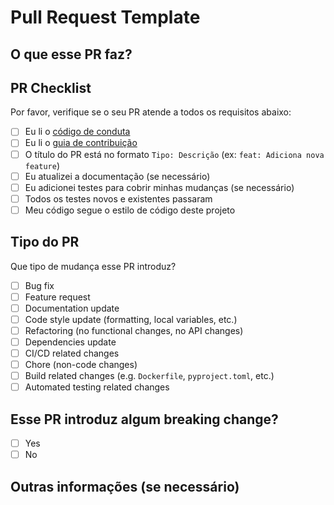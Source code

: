 # Pull Request Template

## O que esse PR faz?

## PR Checklist

Por favor, verifique se o seu PR atende a todos os requisitos abaixo:

- [ ] Eu li o [código de conduta](CODE_OF_CONDUCT.md)
- [ ] Eu li o [guia de contribuição](CONTRIBUTING.md)
- [ ] O título do PR está no formato `Tipo: Descrição` (ex: `feat: Adiciona nova feature`)
- [ ] Eu atualizei a documentação (se necessário)
- [ ] Eu adicionei testes para cobrir minhas mudanças (se necessário)
- [ ] Todos os testes novos e existentes passaram
- [ ] Meu código segue o estilo de código deste projeto

## Tipo do PR

Que tipo de mudança esse PR introduz?

- [ ] Bug fix
- [ ] Feature request
- [ ] Documentation update
- [ ] Code style update (formatting, local variables, etc.)
- [ ] Refactoring (no functional changes, no API changes)
- [ ] Dependencies update
- [ ] CI/CD related changes
- [ ] Chore (non-code changes)
- [ ] Build related changes (e.g. `Dockerfile`, `pyproject.toml`, etc.)
- [ ] Automated testing related changes

## Esse PR introduz algum breaking change?

- [ ] Yes
- [ ] No

## Outras informações (se necessário)